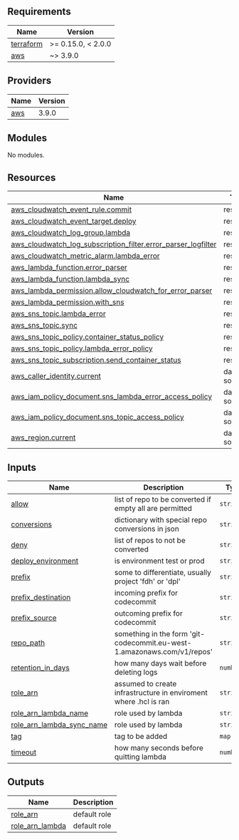 ## Requirements

| Name | Version |
|------|---------|
| <a name="requirement_terraform"></a> [terraform](#requirement\_terraform) | >= 0.15.0, < 2.0.0 |
| <a name="requirement_aws"></a> [aws](#requirement\_aws) | ~> 3.9.0 |

## Providers

| Name | Version |
|------|---------|
| <a name="provider_aws"></a> [aws](#provider\_aws) | 3.9.0 |

## Modules

No modules.

## Resources

| Name | Type |
|------|------|
| [aws_cloudwatch_event_rule.commit](https://registry.terraform.io/providers/hashicorp/aws/latest/docs/resources/cloudwatch_event_rule) | resource |
| [aws_cloudwatch_event_target.deploy](https://registry.terraform.io/providers/hashicorp/aws/latest/docs/resources/cloudwatch_event_target) | resource |
| [aws_cloudwatch_log_group.lambda](https://registry.terraform.io/providers/hashicorp/aws/latest/docs/resources/cloudwatch_log_group) | resource |
| [aws_cloudwatch_log_subscription_filter.error_parser_logfilter](https://registry.terraform.io/providers/hashicorp/aws/latest/docs/resources/cloudwatch_log_subscription_filter) | resource |
| [aws_cloudwatch_metric_alarm.lambda_error](https://registry.terraform.io/providers/hashicorp/aws/latest/docs/resources/cloudwatch_metric_alarm) | resource |
| [aws_lambda_function.error_parser](https://registry.terraform.io/providers/hashicorp/aws/latest/docs/resources/lambda_function) | resource |
| [aws_lambda_function.lambda_sync](https://registry.terraform.io/providers/hashicorp/aws/latest/docs/resources/lambda_function) | resource |
| [aws_lambda_permission.allow_cloudwatch_for_error_parser](https://registry.terraform.io/providers/hashicorp/aws/latest/docs/resources/lambda_permission) | resource |
| [aws_lambda_permission.with_sns](https://registry.terraform.io/providers/hashicorp/aws/latest/docs/resources/lambda_permission) | resource |
| [aws_sns_topic.lambda_error](https://registry.terraform.io/providers/hashicorp/aws/latest/docs/resources/sns_topic) | resource |
| [aws_sns_topic.sync](https://registry.terraform.io/providers/hashicorp/aws/latest/docs/resources/sns_topic) | resource |
| [aws_sns_topic_policy.container_status_policy](https://registry.terraform.io/providers/hashicorp/aws/latest/docs/resources/sns_topic_policy) | resource |
| [aws_sns_topic_policy.lambda_error_policy](https://registry.terraform.io/providers/hashicorp/aws/latest/docs/resources/sns_topic_policy) | resource |
| [aws_sns_topic_subscription.send_container_status](https://registry.terraform.io/providers/hashicorp/aws/latest/docs/resources/sns_topic_subscription) | resource |
| [aws_caller_identity.current](https://registry.terraform.io/providers/hashicorp/aws/latest/docs/data-sources/caller_identity) | data source |
| [aws_iam_policy_document.sns_lambda_error_access_policy](https://registry.terraform.io/providers/hashicorp/aws/latest/docs/data-sources/iam_policy_document) | data source |
| [aws_iam_policy_document.sns_topic_access_policy](https://registry.terraform.io/providers/hashicorp/aws/latest/docs/data-sources/iam_policy_document) | data source |
| [aws_region.current](https://registry.terraform.io/providers/hashicorp/aws/latest/docs/data-sources/region) | data source |

## Inputs

| Name | Description | Type | Default | Required |
|------|-------------|------|---------|:--------:|
| <a name="input_allow"></a> [allow](#input\_allow) | list of repo to be converted if empty all are permitted | `string` | n/a | yes |
| <a name="input_conversions"></a> [conversions](#input\_conversions) | dictionary with special repo conversions in json | `string` | n/a | yes |
| <a name="input_deny"></a> [deny](#input\_deny) | list of repos to not be converted | `string` | n/a | yes |
| <a name="input_deploy_environment"></a> [deploy\_environment](#input\_deploy\_environment) | is environment test or prod | `string` | n/a | yes |
| <a name="input_prefix"></a> [prefix](#input\_prefix) | some to differentiate, usually project 'fdh' or 'dpl' | `string` | n/a | yes |
| <a name="input_prefix_destination"></a> [prefix\_destination](#input\_prefix\_destination) | incoming prefix for codecommit | `string` | n/a | yes |
| <a name="input_prefix_source"></a> [prefix\_source](#input\_prefix\_source) | outcoming prefix for codecommit | `string` | n/a | yes |
| <a name="input_repo_path"></a> [repo\_path](#input\_repo\_path) | something in the form 'git-codecommit.eu-west-1.amazonaws.com/v1/repos' | `string` | n/a | yes |
| <a name="input_retention_in_days"></a> [retention\_in\_days](#input\_retention\_in\_days) | how many days wait before deleting logs | `number` | `30` | no |
| <a name="input_role_arn"></a> [role\_arn](#input\_role\_arn) | assumed to create infrastructure in enviroment where .hcl is ran | `string` | n/a | yes |
| <a name="input_role_arn_lambda_name"></a> [role\_arn\_lambda\_name](#input\_role\_arn\_lambda\_name) | role used by lambda | `string` | n/a | yes |
| <a name="input_role_arn_lambda_sync_name"></a> [role\_arn\_lambda\_sync\_name](#input\_role\_arn\_lambda\_sync\_name) | role used by lambda | `string` | n/a | yes |
| <a name="input_tag"></a> [tag](#input\_tag) | tag to be added | `map(any)` | `{}` | no |
| <a name="input_timeout"></a> [timeout](#input\_timeout) | how many seconds before quitting lambda | `number` | `15` | no |

## Outputs

| Name | Description |
|------|-------------|
| <a name="output_role_arn"></a> [role\_arn](#output\_role\_arn) | default role |
| <a name="output_role_arn_lambda"></a> [role\_arn\_lambda](#output\_role\_arn\_lambda) | default role |
